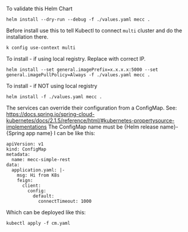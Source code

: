 To validate this Helm Chart
```
helm install --dry-run --debug -f ./values.yaml mecc .
```
Before install use this to tell Kubectl to connect `multi` cluster 
and do the installation there.
```
k config use-context multi
```
To install - if using local registry. Replace with correct IP.
```
helm install --set general.imagePrefix=x.x.x.x:5000 --set general.imagePullPolicy=Always -f ./values.yaml mecc .
```

To install - if NOT using local registry
```
helm install -f ./values.yaml mecc .
```

The services can override their configuration from a ConfigMap.
See: https://docs.spring.io/spring-cloud-kubernetes/docs/2.1.5/reference/html/#kubernetes-propertysource-implementations
The ConfigMap name must be {Helm release name}-{Spring app name}
I can be like this:
````
apiVersion: v1
kind: ConfigMap
metadata:
  name: mecc-simple-rest
data:
  application.yaml: |-
    msg: Hi from K8s
    feign:
      client:
        config:
          default:
            connectTimeout: 1000
````
Which can be deployed like this:
````
kubectl apply -f cm.yaml
````
